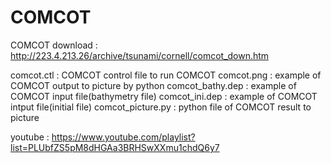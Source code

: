# COMCOT

COMCOT download : http://223.4.213.26/archive/tsunami/cornell/comcot_down.htm

comcot.ctl : COMCOT control file to run COMCOT
comcot.png : example of COMCOT output to picture by python
comcot_bathy.dep : example of COMCOT input file(bathymetry file)
comcot_ini.dep : example of COMCOT intput file(initial file)
comcot_picture.py : python file of COMCOT result to picture

youtube : https://www.youtube.com/playlist?list=PLUbfZS5pM8dHGAa3BRHSwXXmu1chdQ6y7
